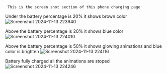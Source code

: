      This is the screen shot section of this phone charging page 

Under the battery percentage is 20% it shows brown color
![Screenshot 2024-11-13 223940](https://github.com/user-attachments/assets/1b100db0-2a31-44d0-b458-a4598d00cfe6)

Above the battery percentage is 20% it shows blue color
![Screenshot 2024-11-13 224010](https://github.com/user-attachments/assets/449219f5-610c-43ce-8757-ba63236eb847)

Above the battery percentage is 50% it shows glowing animations and blue color is brighten
![Screenshot 2024-11-13 224116](https://github.com/user-attachments/assets/374ff229-2fad-48bc-a891-dec5c99353b6)

Battery fully charged all the animations are stoped
![Screenshot 2024-11-13 224246](https://github.com/user-attachments/assets/56b8e68b-e90a-4197-b8fe-7e5f9997ec74)

